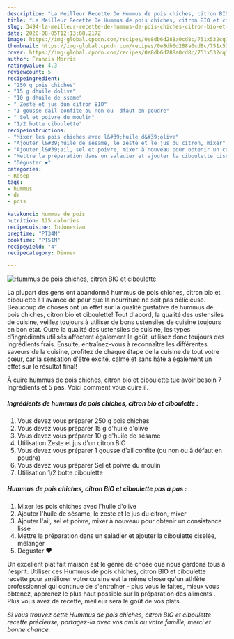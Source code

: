```yaml
---
description: "La Meilleur Recette De Hummus de pois chiches, citron BIO et ciboulette"
title: "La Meilleur Recette De Hummus de pois chiches, citron BIO et ciboulette"
slug: 3494-la-meilleur-recette-de-hummus-de-pois-chiches-citron-bio-et-ciboulette
date: 2020-08-05T12:13:08.217Z
image: https://img-global.cpcdn.com/recipes/0e8db6d288a0cd8c/751x532cq70/hummus-de-pois-chiches-citron-bio-et-ciboulette-photo-principale-de-la-recette.jpg
thumbnail: https://img-global.cpcdn.com/recipes/0e8db6d288a0cd8c/751x532cq70/hummus-de-pois-chiches-citron-bio-et-ciboulette-photo-principale-de-la-recette.jpg
cover: https://img-global.cpcdn.com/recipes/0e8db6d288a0cd8c/751x532cq70/hummus-de-pois-chiches-citron-bio-et-ciboulette-photo-principale-de-la-recette.jpg
author: Francis Morris
ratingvalue: 4.3
reviewcount: 5
recipeingredient:
- "250 g pois chiches"
- "15 g dhuile dolive"
- "10 g dhuile de ssame"
- " Zeste et jus dun citron BIO"
- "1 gousse dail confite ou non ou  dfaut en poudre"
- " Sel et poivre du moulin"
- "1/2 botte ciboulette"
recipeinstructions:
- "Mixer les pois chiches avec l&#39;huile d&#39;olive"
- "Ajouter l&#39;huile de sésame, le zeste et le jus du citron, mixer"
- "Ajouter l&#39;ail, sel et poivre, mixer à nouveau pour obtenir un consistance lisse"
- "Mettre la préparation dans un saladier et ajouter la ciboulette ciselée, mélanger"
- "Déguster ❤️"
categories:
- Resep
tags:
- hummus
- de
- pois

katakunci: hummus de pois 
nutrition: 125 calories
recipecuisine: Indonesian
preptime: "PT34M"
cooktime: "PT51M"
recipeyield: "4"
recipecategory: Dinner

---
```



![Hummus de pois chiches, citron BIO et ciboulette](https://img-global.cpcdn.com/recipes/0e8db6d288a0cd8c/751x532cq70/hummus-de-pois-chiches-citron-bio-et-ciboulette-photo-principale-de-la-recette.jpg)

La plupart des gens ont abandonné hummus de pois chiches, citron bio et ciboulette à l'avance de peur que la nourriture ne soit pas délicieuse. Beaucoup de choses ont un effet sur la qualité gustative de hummus de pois chiches, citron bio et ciboulette! Tout d'abord, la qualité des ustensiles de cuisine, veillez toujours à utiliser de bons ustensiles de cuisine toujours en bon état. Outre la qualité des ustensiles de cuisine, les types d'ingrédients utilisés affectent également le goût, utilisez donc toujours des ingrédients frais. Ensuite, entraînez-vous à reconnaître les différentes saveurs de la cuisine, profitez de chaque étape de la cuisine de tout votre cœur, car la sensation d'être excité, calme et sans hâte a également un effet sur le résultat final!

<!--inarticleads1-->

À cuire hummus de pois chiches, citron bio et ciboulette tue avoir besoin 7 Ingrédients et 5 pas. Voici comment vous cuire il.

##### Ingrédients de hummus de pois chiches, citron bio et ciboulette :

1. Vous devez vous préparer 250 g pois chiches
1. Vous devez vous préparer 15 g d&#39;huile d&#39;olive
1. Vous devez vous préparer 10 g d&#39;huile de sésame
1. Utilisation  Zeste et jus d&#39;un citron BIO
1. Vous devez vous préparer 1 gousse d&#39;ail confite (ou non ou à défaut en poudre)
1. Vous devez vous préparer  Sel et poivre du moulin
1. Utilisation 1/2 botte ciboulette




<!--inarticleads2-->

##### Hummus de pois chiches, citron BIO et ciboulette pas à pas :

1. Mixer les pois chiches avec l&#39;huile d&#39;olive
1. Ajouter l&#39;huile de sésame, le zeste et le jus du citron, mixer
1. Ajouter l&#39;ail, sel et poivre, mixer à nouveau pour obtenir un consistance lisse
1. Mettre la préparation dans un saladier et ajouter la ciboulette ciselée, mélanger
1. Déguster ❤️




<!--inarticleads1-->

<p>
Un excellent plat fait maison est le genre de chose que nous gardons tous à l'esprit. Utiliser ces Hummus de pois chiches, citron BIO et ciboulette recette pour améliorer votre cuisine est la même chose qu'un athlète professionnel qui continue de s'entraîner - plus vous le faites, mieux vous obtenez, apprenez le plus haut possible sur la préparation des aliments . Plus vous avez de recette, meilleur sera le goût de vos plats.
</p>

<p>
<i>Si vous trouvez cette Hummus de pois chiches, citron BIO et ciboulette recette précieuse, partagez-la avec vos amis ou votre famille, merci et bonne chance.</i>
</p>
